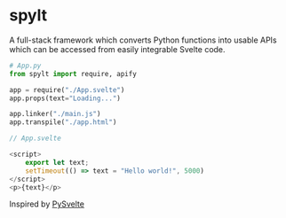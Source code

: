 # spylt
A full-stack framework which converts Python functions into usable APIs which can be accessed from easily integrable Svelte code.

```py
# App.py
from spylt import require, apify

app = require("./App.svelte")
app.props(text="Loading...")

app.linker("./main.js")
app.transpile("./app.html")
```

```js
// App.svelte

<script>
    export let text;
    setTimeout(() => text = "Hello world!", 5000)
</script>
<p>{text}</p>
```

Inspired by [PySvelte](https://github.com/anthropics/PySvelte)
